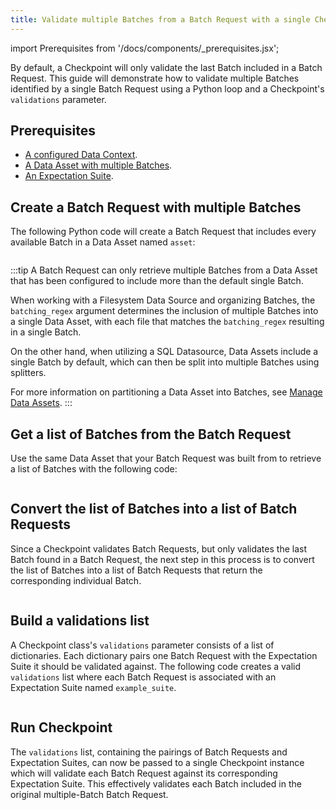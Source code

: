 ```yaml
---
title: Validate multiple Batches from a Batch Request with a single Checkpoint
---
```


import Prerequisites from '/docs/components/_prerequisites.jsx';



By default, a Checkpoint will only validate the last Batch included in a Batch Request. This guide will demonstrate how to validate multiple Batches identified by a single Batch Request using a Python loop and a Checkpoint's `validations` parameter. 

## Prerequisites

<Prerequisites>

- [A configured Data Context](/docs/guides/setup/configuring_data_contexts/instantiating_data_contexts/how_to_quickly_instantiate_a_data_context).
- [A Data Asset with multiple Batches](/docs/guides/connecting_to_your_data/connect_to_data_lp).
- [An Expectation Suite](/docs/guides/expectations/expectations_lp). 

</Prerequisites>

## Create a Batch Request with multiple Batches

The following Python code will create a Batch Request that includes every available Batch in a Data Asset named `asset`:

```python name="tests/integration/docusaurus/validation/checkpoints/how_to_validate_multiple_batches_within_single_checkpoint.py build_a_batch_request_with_multiple_batches"
```

:::tip
A Batch Request can only retrieve multiple Batches from a Data Asset that has been configured to include more than the default single Batch.

When working with a Filesystem Data Source and organizing Batches, the `batching_regex` argument determines the inclusion of multiple Batches into a single Data Asset, with each file that matches the `batching_regex` resulting in a single Batch.

On the other hand, when utilizing a SQL Datasource, Data Assets include a single Batch by default, which can then be split into multiple Batches using splitters.

For more information on partitioning a Data Asset into Batches, see [Manage Data Assets](/docs/guides/connecting_to_your_data/manage_data_assets_lp).
:::

## Get a list of Batches from the Batch Request

Use the same Data Asset that your Batch Request was built from to retrieve a list of Batches with the following code:

```python name="tests/integration/docusaurus/validation/checkpoints/how_to_validate_multiple_batches_within_single_checkpoint.py batch_list"
```

## Convert the list of Batches into a list of Batch Requests

Since a Checkpoint validates Batch Requests, but only validates the last Batch found in a Batch Request, the next step in this process is to convert the list of Batches into a list of Batch Requests that return the corresponding individual Batch.

```python name="tests/integration/docusaurus/validation/checkpoints/how_to_validate_multiple_batches_within_single_checkpoint.py batch_request_list"
```

## Build a validations list 

A Checkpoint class's `validations` parameter consists of a list of dictionaries.  Each dictionary pairs one Batch Request with the Expectation Suite it should be validated against.  The following code creates a valid `validations` list where each Batch Request is associated with an Expectation Suite named `example_suite`.

```python name="tests/integration/docusaurus/validation/checkpoints/how_to_validate_multiple_batches_within_single_checkpoint.py add_validations"
```

## Run Checkpoint

The `validations` list, containing the pairings of Batch Requests and Expectation Suites, can now be passed to a single Checkpoint instance which will validate each Batch Request against its corresponding Expectation Suite.  This effectively validates each Batch included in the original multiple-Batch Batch Request.

```python name="tests/integration/docusaurus/validation/checkpoints/how_to_validate_multiple_batches_within_single_checkpoint.py add_checkpoint"
```